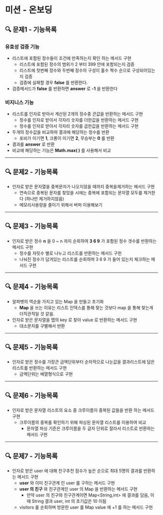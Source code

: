 # 미션 - 온보딩

## 🔍 문제1 - 기능목록

### 유효성 검증 기능
- 리스트에 포함된 정수들이 조건에 만족하는지 확인 하는 메서드 구현
    - 리스트에 포함된 정수의 범위가 2 부터 399 안에 포함되는지 검증
    - 리스트에 첫번째 정수와 두번째 정수의 구성이 홀수 짝수 순으로 구성되어있는지 검증
    - 검증에 실패할 경우 **false** 를 반환한다.
- 검증메서드가 **false** 를 반환하면 **answer** 로 **-1** 을 반환한다
### 비지니스 기능

- 리스트를 인자로 받아서 계산된 2개의 정수중 큰값을 반환하는 메서드 구현
    - 정수를 인자로 받아서 각자리 숫자를 더한값을 반환하는 메서드 구현
    - 정수를 인자로 받아서 각자리 숫자를 곱한값을 반환하는 메서드 구현
- 두개의 정수값을 비교하여 결과에 해당하는 정수를 반환
    - 포비가 이기면 **1**, 크롱이 이기면 **2**, 무승부는 **0** 를 반환
- 결과를 **answer** 로 반환
- 비교에 해당하는 기능은  **Math.max( )** 를 사용해서 비교  

  

---
## 🔍 문제2 - 기능목록
- 인자로 받은 문자열을 중복문자가 나오지않을 때까지 중복을제거하는 메서드 구현
  - 연속으로 중복된 문자를 찾았을 시에는 중복에 포함되는 문자열 모두를 제거한다
  (하나만 제거하지않음)
  - 메모리사용량을 줄이기 위해서 버퍼 이용해보기
---
## 🔍 문제3 - 기능목록
- 인자로 받은 정수 **n** 을 0 ~ n 까지 순회하여 **3  6  9** 가 포함된 정수 갯수를 반환하는 메서드 구현
  - 정수를 자릿수 별로 나누고 리스트를 반환하는 메서드 구헌
  - 나눠진 정수가 담겨있는 리스트를 순회하여 3 6 9 가 들어 있는지 체크하는 메서드 구현
---
## 🔍 문제4 - 기능목록
- 알파벳의 역순을 가지고 있는 Map 을 만들고 초기화
  - **Map** 을 쓰는 이유는 리스트 인덱스를 통해 찾는 것보다 map 을 통해 찾는게 더직관적일 것 같음. 
- 인자로 받은 문자열을 맵의 key 로 찾아 value 로 반환하는 메서드 구현
  - 대소문자를 구별해서 반환
---
## 🔍 문제5 - 기능목록
- 인자로 받은 정수를 가장큰 금액단위부터 순차적으로 나눈값을 결과리스트에 담은 리스트를 반환하는 메서드 구현
  - 금액단위는 배열형식으로 구현
---
## 🔍 문제6 - 기능목록
- 인자로 받은 문자열 리스트의 요소 중 크루이름이 중복된 값들을 반환 하는 메서드 구현
  - 크루이름의 중복를 확인하기 위해 파싱된 문자열 리스트를 이용하여 비교
    - 문자열 파싱 기준은 크루이름을 두 글자 단위로 잘라서 리스트로 반환하는 메서드 구현 

---
## 🔍 문제7 - 기능목록
- 인자로 받은 user 에 대해 친구추천 점수가 높은 순으로 최대 5명의 결과를 반환하는 메서드 구현
  - **user** 와 이미 친구관계 인 user 를 구하는 메서드 구현
  - **user 의 친구** 와 친구관계인 user 의 Map 을 반환하는 메서드 구현
    - 만약 user 의 친구와 친구관계이면 Map<String,int> 에 결과를 담음, 이때 String 결과 user, int 의 초기값은 10 이됨
  - visitors 를 순회하며 방문한 user 를 Map value 에 +1 를 하는 메서드 구현




